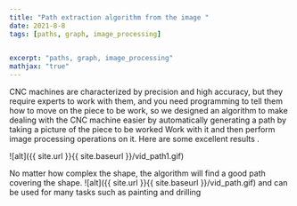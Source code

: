 ```yaml
---
title: "Path extraction algorithm from the image "
date: 2021-8-8
tags: [paths, graph, image_processing]

  
excerpt: "paths, graph, image_processing"
mathjax: "true"
---
```




CNC machines are characterized by precision and high accuracy, but they require experts to work with them, and you need programming to tell them how to move on the piece to be work, so we designed an algorithm to make dealing with the CNC machine easier by automatically generating a path by taking a picture of the piece to be worked Work with it and then perform image processing operations on it. 
Here are some excellent results .


![alt]({{ site.url }}{{ site.baseurl }}/vid_path1.gif)

No matter how complex the shape, the algorithm will find a good path covering the shape. 
![alt]({{ site.url }}{{ site.baseurl }}/vid_path.gif)
and can be used for many tasks such as painting and drilling




